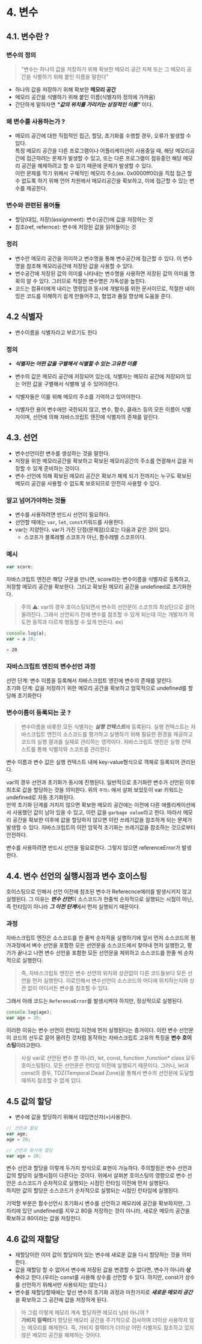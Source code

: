 # 4. 변수

## 4.1. 변수란 ?

### 변수의 정의

> "변수는 하나의 값을 저장하기 위해 확보한 메모리 공간 자체 또는 그 메모리 공간을 식별하기 위해 붙인 이름을 말한다"

- 하나의 값을 저장하기 위해 확보한 **메모리 공간**
- 메모리 공간을 식별하기 위해 붙인 이름(식별자의 정의에 가까움)
- 간단하게 말하자면 ***"값의 위치를 가리키는 상징적인 이름"*** 이다.

### 왜 변수를 사용하는가 ?  

- 메모리 공간에 대한 직접적인 접근, 할당, 초기화를 수행할 경우, 오류가 발생할 수 있다.  
특정 메모리 공간을 다른 프로그램이나 어플리케이션이 사용중일 때, 해당 메모리공간에 접근하려는 문제가 발생할 수 있고, 또는 다른 프로그램이 점유중인 해당 메모리 공간을 해제하려고 할 수 있기 때문에 문제가 발생할 수 있다.  
이런 문제를 막기 위해서 구체적인 메모리 주소(ex. 0x0000ff00)을 직접 접근 할 수 없도록 하기 위해 언어 차원에서 메모리공간을 확보하고, 이에 접근할 수 있는 변수를 제공한다.

### 변수와 관련된 용어들

- 할당(대입, 저장)(assignment): 변수(공간)에 값을 저장하는 것
- 참조(ref, refernce): 변수에 저장된 값을 읽어들이는 것

### 정리

- 변수란 메모리 공간을 의미하고 변수명을 통해 변수공간에 접근할 수 있다. 이 변수명을 참조해 메모리공간에 저장된 값을 사용할 수 있다.
- 변수공간에 저장된 값의 의미를 나타내는 변수명을 사용하면 저장된 값의 의미를 명확히 알 수 있다. 그러므로 적절한 변수명은 가독성을 높힌다.
- 코드는 컴퓨터에게 내리는 명령임과 동시에 개발자를 위한 문서이므로, 적절한 네이밍은 코드를 이해하기 쉽게 만들어주고, 협업과 품질 향상에 도움을 준다.

## 4.2 식별자

- 변수이름을 식별자라고 부르기도 한다

### 정의

- ***식별자는 어떤 값을 구별해서 식별할 수 있는 고유한 이름***

- 변수의 값은 메모리 공간에 저장되어 있는데, 식별자는 메모리 공간에 저장되어 있는 어떤 값을 구별해서 식별해 낼 수 있어야한다.

- 식별자들은 이를 위해 메모리 주소를 기억하고 있어야한다.

- 식별자란 용어 변수에만 국한되지 않고, 변수, 함수, 클래스 등의 모든 이름이 식별자이며, 선언에 의해 자바스크립트 엔진에 식별자의 존재를 알린다.

## 4.3. 선언

- 변수선언이란 변수를 생성하는 것을 말한다.
- 저장을 위한 메모리공간을 확보하고 확보된 메모리공간의 주소를 연결해서 값을 저장할 수 있게 준비하는 것이다.
- 변수 선언에 의해 확보된 메모리 공간은 확보가 해제 되기 전까지는 누구도 확보된 메모리 공간을 사용할 수 없도록 보호되므로 안전히 사용할 수 있다.

### 알고 넘어가야하는 것들

- 변수를 사용하려면 반드시 선언이 필요하다.
- 선언할 때에는 `var`, `let`, `const`키워드를 사용한다.
- var는 지양한다. var가 가진 단점(문제점)으로는 다음과 같은 것이 있다.
  - 스코프가 블록레벨 스코프가 아닌, 함수레벨 스코프이다.

### 예시

```js
var score; 
```

자바스크립트 엔진은 해당 구문을 만나면, score라는 변수이름을 식별자로 등록하고, 저장할 메모리 공간을 확보한다. 그리고 확보된 메모리 공간을 undefined로 초기화한다.

> 주의 ⚠️: var의 경우 호이스팅되면서 변수의 선언문이 스코프의 최상단으로 끌어올려진다. 그래서 선언되기 전에 변수를 참조할 수 있게 되는데 이는 개발자가 의도한 동작과 다르게 행동할 수 있게 만든다.
ex)

```js
console.log(a);
var = a 20; 
```

```bash
> 20
```

### 자바스크립트 엔진의 변수선언 과정  

선언 단계: 변수 이름을 등록해서 자바스크립트 엔진에 변수의 존재를 알린다.  
초기화 단계: 값을 저장하기 위한 메모리 공간을 확보하고 암묵적으로 undefined를 할당해 초기화한다

### 변수이름이 등록되는 곳 ?

> 변수이름을 비롯한 모든 식별자는 ***실행 컨텍스트***에 등록된다. 실행 컨텍스트는 자바스크립트 엔진이 소스코드를 평가하고 실행하기 위해 필요한 환경을 제공하고 코드의 실행 결과를 실제로 관리하는 영역이다. 자바스크립트 엔진은 실행 컨텍스트를 통해 식별자와 스코프를 관리한다.

변수 이름과 변수 값은 실행 컨텍스트 내에 key-value형식으로 객체로 등록되어 관리된다.

var의 경우 선언과 초기화가 동시에 진행된다. 일반적으로 초기화란 변수가 선언된 이후 최초로 값을 할당하는 것을 의미한다. 위의 `주의⚠️` 에서 살펴 보았듯이 var 키워드는 undefined로 자동 초기화된다.  
만약 초기화 단계를 거치지 않으면 확보한 메모리 공간에는 이전에 다른 애플리케이션에서 사용했던 값이 남아 있을 수 있고, 이런 값을 `garbage value`라고 한다. 따라서 메모리 공간을 확보한 이후에 값을 할당하지 않으면 이런 쓰레기값을 참조하게 되는 문제가 발생할 수 있다. 자바스크립트의 이런 암묵적 초기화는 쓰레기값을 참조하는 것으로부터 안전하다.

변수를 사용하려면 반드시 선언을 필요로한다. 그렇지 않으면 referenceError가 발생한다.

## 4.4. 변수 선언의 실행시점과 변수 호이스팅

호이스팅으로 인해서 선언 이전에 참조된 변수가 Referecnce에러를 발생시키지 않고 실행된다. 그 이유는 ***변수 선언***이 소스코드가 한줄씩 순차적으로 실행되는 시점이 아닌,  
즉 런타임이 아니라 ***그 이전 단계***에서 먼저 실행되기 때문이다.

### 과정

자바스크립트 엔진은 소스코드를 한 줄씩 순차적을 실행하기에 앞서 먼저 소스코드의 평가과정에서 벼수 선언을 포함한 모든 선언문을 소스코드에서 찾아내 먼저 실행한고, 평가가 끝나고 나면 변수 선언을 포함한 모든 선언문을 제외하고 소스코드를 한줄 씩 순차적으로 실행한다.

> 즉, 자바스크립트 엔진은 변수 선언의 위치와 상관없이 다른 코드들보다 모든 선언을 먼저 실행한다. 이로인해서 변수선언이 소스코드의 어디에 위치하는지와 상관 없이 어디서든 변수를 참조할 수 있다.

그래서 아래 코드는 `ReferenceError`를 발생시켜야 하지만, 정상적으로 실행된다.

```js
console.log(age);
var age = 20; 
```

이러한 이유는 변수 선언이 런타임 이전에 먼저 실행된다는 증거이다. 이런 변수 선언문이 코드의 선두로 끌어 올려진 것처럼 동작하는 자바스크립트 고유의 특징을 **변수 호이스팅**이라고한다.

> 사실 var로 선언된 변수 뿐 아니라, let, const, function ,function* class 모두 호이스팅된다. 모든 선언문은 런타임 이전에 실행되기 때문이다.
> 그러나, let과 const의 경우, TDZ(Temporal Dead Zone)을 통해서 변수의 선언문에 도달할때까지 참조할 수 없게 있다.

## 4.5 값의 할당

- 변수에 값을 할당하기 위해서 대입연산자(=)사용한다.

```js
// 선언과 할당
var age;
age = 20;

// 선언과 동시에 할당
var age = 20;
```

변수 선언과 할당을 이렇게 두가지 방식으로 표현이 가능하다. 주의할점은 변수 선언과 값의 할당의 실행시점이 다른다는 것이다. 위에서 살펴본 호이스팅의 영향으로 변수 선언은 소스코드가 순차적으로 실행되는 시점인 런타임 이전에 먼저 실행된다.  
하지만 값의 할당은 소스코드가 순차적으로 실행되는 시점인 런타임에 실행된다.

기억할 부분은 함수선언시 초기화시 변수를 선언하고 메모리에 공간을 확보하지만, 그 자리에 있던 undefined를 지우고 80을 저장하는 것이 아니라, 새로운 메모리 공간을 확보하고 80이라는 값을 저장한다.

## 4.6 값의 재할당

- 재할당이란 이미 값이 할당되어 있는 변수에 새로운 값을 다시 할당하는 것을 의미한다.
- 값을 재할당 할 수 없어서 변수에 저장된 값을 변경할 수 없다면, 변수가 아니라 **상수**라고 한다.(우리는 const를 사용해 상수를 선언할 수 있다. 하지만, const가 상수를 선언하기 위해서만 사용되지는 않는다.)
- 변수를 재할당할때에는 앞선 변수의 초기화 과정과 마찬가지로 ***새로운 메모리 공간***을 확보하고 그 공간에 값을 저장하게 된다.

> 아 그럼 이렇게 메모리 계속 할당하면 메모리 낭비 아니여 ?  
**가비지 컬렉터**가 항당된 메모리 공간을 주기적으로 검사하여 더이상 사용하지 않는 메모리를 해제한다. 즉, 가비지 컬렉터가 더이상 어떤 식별자도 참조하고 있지 않은 메모리 공간을 해제하는 것이다.
